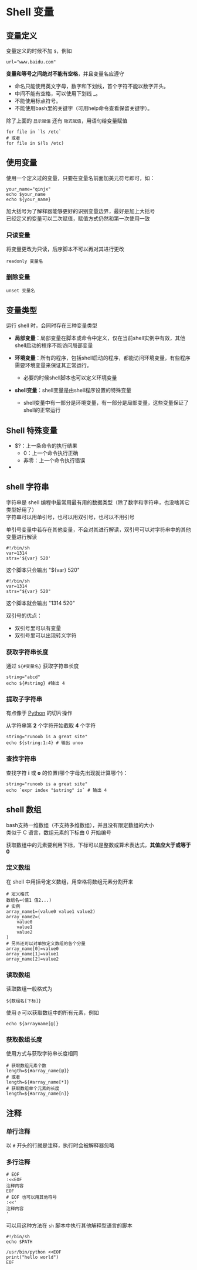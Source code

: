 # Shell 变量

## 变量定义

变量定义的时候不加 `$`，例如

```shell
url="www.baidu.com"
```

**变量和等号之间绝对不能有空格**，并且变量名应遵守

- 命名只能使用英文字母，数字和下划线，首个字符不能以数字开头。
- 中间不能有空格，可以使用下划线 _。
- 不能使用标点符号。
- 不能使用bash里的关键字（可用help命令查看保留关键字）。

除了上面的 `显示赋值` 还有 `隐式赋值`，用语句给变量赋值

```shell
for file in `ls /etc`
# 或者
for file in $(ls /etc)
```

## 使用变量

使用一个定义过的变量，只要在变量名前面加美元符号即可，如：

```shell
your_name="qinjx" 
echo $your_name
echo ${your_name}
```

加大括号为了解释器能够更好的识别变量边界，最好是加上大括号\
已经定义的变量可以二次赋值，赋值方式仍然和第一次使用一致

### 只读变量

将变量更改为只读，后序脚本不可以再对其进行更改

```shell
readonly 变量名
```

### 删除变量

```shell
unset 变量名
```


## 变量类型

运行 shell 时，会同时存在三种变量类型

- **局部变量**：局部变量在脚本或命令中定义，仅在当前shell实例中有效，其他shell启动的程序不能访问局部变量

- **环境变量**：所有的程序，包括shell启动的程序，都能访问环境变量，有些程序需要环境变量来保证其正常运行。
  - 必要的时候shell脚本也可以定义环境变量

- **shell变量**：shell变量是由shell程序设置的特殊变量
  - shell变量中有一部分是环境变量，有一部分是局部变量，这些变量保证了shell的正常运行

## Shell 特殊变量
+ $?：上一条命令的执行结果
	+ 0：上一个命令执行正确
	+ 非零：上一个命令执行错误
+ 
## shell 字符串

字符串是 shell 编程中最常用最有用的数据类型（除了数字和字符串，也没啥其它类型好用了）\
字符串可以用单引号，也可以用双引号，也可以不用引号

单引号变量中若存在其他变量，不会对其进行解读，双引号可以对字符串中的其他变量进行解读

```shell
#!/bin/sh
var=1314
strs='${var} 520'
```

这个脚本只会输出 "${var} 520"

```shell
#!/bin/sh
var=1314
strs="${var} 520"
```

这个脚本就会输出 "1314 520"

双引号的优点：

- 双引号里可以有变量
- 双引号里可以出现转义字符

### 获取字符串长度

通过 `${#变量名}` 获取字符串长度

```shell
string="abcd" 
echo ${#string} #输出 4
```

### 提取子字符串

有点像于 [Python](../Python/Python_Source.md) 的切片操作

从字符串第 **2** 个字符开始截取 **4** 个字符

```shell
string="runoob is a great site" 
echo ${string:1:4} # 输出 unoo
```

### 查找字符串

查找字符 **i** 或 **o** 的位置(哪个字母先出现就计算哪个)：

```shell
string="runoob is a great site" 
echo `expr index "$string" io` # 输出 4
```

## shell 数组

bash支持一维数组（不支持多维数组），并且没有限定数组的大小\
类似于 C 语言，数组元素的下标由 0 开始编号

获取数组中的元素要利用下标，下标可以是整数或算术表达式，**其值应大于或等于 0**

### 定义数组

在 shell 中用括号定义数组，用空格将数组元素分割开来

```shell
# 定义格式
数组名=(值1 值2...)
# 实例
array_name1=(value0 value1 value2)
array_name2=(
	value0
	value1
	value2
)
# 另外还可以对单独定义数组的各个分量
array_name[0]=value0
array_name[1]=value1
array_name[2]=value2
```

### 读取数组

读取数组一般格式为

```shell
${数组名[下标]}
```

使用 `@` 可以获取数组中的所有元素，例如

```shell
echo ${arrayname[@]}
```

### 获取数组长度

使用方式与获取字符串长度相同

```shell
# 获取数组元素个数
length=${#array_name[@]}
# 或者
length=${#array_name[*]}
# 获取数组单个元素的长度
length=${#array_name[n]}
```

## 注释

### 单行注释

以 `#` 开头的行就是注释，执行时会被解释器忽略

### 多行注释

```shell
# EOF
:<<EOF
注释内容
EOF
# EOF 也可以用其他符号
:<<'
注释内容
'
```

可以用这种方法在 `sh` 脚本中执行其他解释型语言的脚本

```shell
#!/bin/sh
echo $PATH

/usr/bin/python <<EOF
print("hello world")
EOF

```
